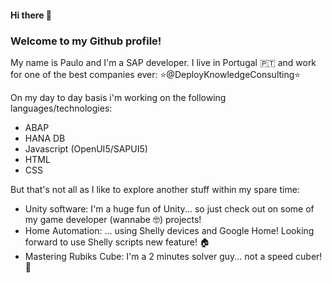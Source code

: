 #### Hi there 👋

### Welcome to my Github profile!

My name is Paulo and I'm a SAP developer.
I live in Portugal 🇵🇹 and work for one of the best companies ever:
⭐@DeployKnowledgeConsulting⭐

On my day to day basis i'm  working on the following languages/technologies:
* ABAP
* HANA DB
* Javascript (OpenUI5/SAPUI5)
* HTML
* CSS

But that's not all as I like to explore another stuff within my spare time:
* Unity software: I'm a huge fun of Unity... so just check out on some of my game developer (wannabe 🤓) projects!
* Home Automation: ... using Shelly devices and Google Home! Looking forward to use Shelly scripts new feature! 🏠
* Mastering Rubiks Cube: I'm a 2 minutes solver guy... not a speed cuber! 🧩




<!--
**pcdinis/pcdinis** is a ✨ _special_ ✨ repository because its `README.md` (this file) appears on your GitHub profile.

Here are some ideas to get you started:

- 🔭 I’m currently working on ...
- 🌱 I’m currently learning ...
- 👯 I’m looking to collaborate on ...
- 🤔 I’m looking for help with ...
- 💬 Ask me about ...
- 📫 How to reach me: ...
- 😄 Pronouns: ...
- ⚡ Fun fact: ...
-->
